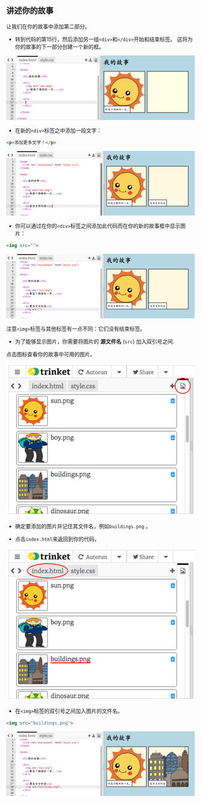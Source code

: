## 讲述你的故事

让我们在你的故事中添加第二部分。

+ 转到代码的第15行，然后添加另一组`<div>`和`</div>`开始和结束标签。 这将为你的故事的下一部分创建一个新的框。

![screenshot](images/story-div.png)

+ 在新的`<div>`标签之中添加一段文字：

```html
<p>添加更多文字！</p>
```

![screenshot](images/story-paragraph.png)

+ 你可以通过在你的`<div>`标签之间添加此代码而在你的新的故事框中显示图片：

```html
<img src="">
```

![screenshot](images/story-img-tag.png)

注意`<img>`标签与其他标签有一点不同：它们没有结束标签。

+ 为了能够显示图片，你需要将图片的 **源文件名** (`src`) 加入双引号之间.

点击图标查看你的故事中可用的图片。

![screenshot](images/story-see-images.png)

+ 确定要添加的图片并记住其文件名，例如` buildings.png ` 。

+ 点击`index.html`来返回到你的代码。

![screenshot](images/story-image-name.png)

+ 在`<img>`标签的双引号之间加入图片的文件名。

```html
<img src="buildings.png">
```

![screenshot](images/story-image-name-add.png)
